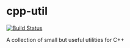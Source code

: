 cpp-util
========

[![Build Status](https://travis-ci.org/petersohn/cpp-util.svg?branch=master)](https://travis-ci.org/petersohn/cpp-util)

A collection of small but useful utilities for C++
